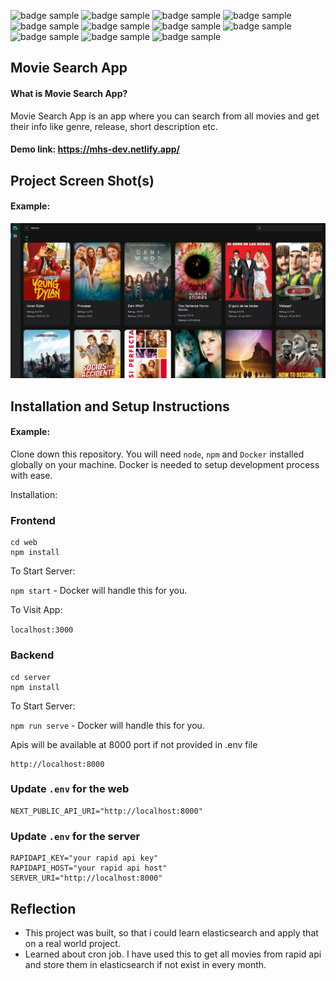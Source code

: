 <p float="left">
  <img src="https://img.shields.io/badge/-ReactJS-61DAFB?logo=React&logoColor=303030&style={STYLE}" alt="badge sample"/>
  <img src="https://img.shields.io/badge/-NodeJS-339933?logo=Node.js&logoColor=fff&style={STYLE}" alt="badge sample"/>
  <img src="https://img.shields.io/badge/-NextJS-000000?logo=Next.js&logoColor=fff&style={STYLE}" alt="badge sample"/>
  <img src="https://img.shields.io/badge/-ExpressJS-000000?logo=Express&logoColor=fff&style={STYLE}" alt="badge sample"/>
  <img src="https://img.shields.io/badge/-Axios-5A29E4?logo=Axios&logoColor=fff&style={STYLE}" alt="badge sample"/>
  <img src="https://img.shields.io/badge/-React Query-FF4154?logo=React Query&logoColor=fff&style={STYLE}" alt="badge sample"/>
  <img src="https://img.shields.io/badge/-Redux-764ABC?logo=Redux&logoColor=fff&style={STYLE}" alt="badge sample"/>
  <img src="https://img.shields.io/badge/-TypeScript-3178C6?logo=TypeScript&logoColor=fff&style={STYLE}" alt="badge sample"/>
  <img src="https://img.shields.io/badge/-Docker-2496ED?logo=Docker&logoColor=fff&style={STYLE}" alt="badge sample"/>
  <img src="https://img.shields.io/badge/-Elasticsearch-005571?logo=Elasticsearch&logoColor=fff&style={STYLE}" alt="badge sample"/>
  <img src="https://img.shields.io/badge/-RabbitMQ-FF6600?logo=RabbitMQ&logoColor=fff&style={STYLE}" alt="badge sample"/>
</p>

## Movie Search App

#### What is Movie Search App?

Movie Search App is an app where you can search from all movies and get their info like genre, release, short description etc.

#### Demo link: https://mhs-dev.netlify.app/

## Project Screen Shot(s)

#### Example:   
![Link previewer mockup](./preview.png)

## Installation and Setup Instructions

#### Example:  

Clone down this repository. You will need `node`, `npm` and `Docker` installed globally on your machine. Docker is needed to setup development process with ease.  

Installation:

### Frontend

```
cd web
npm install
```   

To Start Server:

`npm start` - Docker will handle this for you.

To Visit App:

`localhost:3000`  


### Backend

```
cd server
npm install
```  

To Start Server:

`npm run serve` - Docker will handle this for you.  

Apis will be available at 8000 port if not provided in .env file


```
http://localhost:8000
```

### Update `.env` for the web
```
NEXT_PUBLIC_API_URI="http://localhost:8000"
```

### Update `.env` for the server
```
RAPIDAPI_KEY="your rapid api key"
RAPIDAPI_HOST="your rapid api host"
SERVER_URI="http://localhost:8000"
```

## Reflection

  - This project was built, so that i could learn elasticsearch and apply that on a real world project.
  - Learned about cron job. I have used this to get all movies from rapid api and store them in elasticsearch if not exist in every month. 
